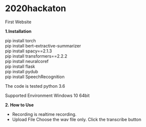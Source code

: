# 2020hackaton

First Website

**1.Installation**

pip install torch  
pip install bert-extractive-summarizer  
pip install spacy==2.1.3  
pip install transformers==2.2.2  
pip install neuralcoref  
pip install flask  
pip install pydub  
pip install SpeechRecognition  

The code is tested python 3.6


Supported Environment
Windows 10 64bit

**2. How to Use**
* Recording is realtime recording.
* Upload File
  Choose the wav file only.
  Click the transcribe button
  
